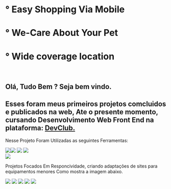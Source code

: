 <h1>° Easy Shopping Via Mobile</h1>
<h1>° We-Care About Your Pet</h1>
<h1>° Wide coverage location</h1>
<br>
<h2>Olá, Tudo Bem ? Seja bem vindo. </h2>
<h2>Esses foram meus primeiros projetos comcluidos e publicados na web, Ate o presente momento, cursando Desenvolvimento Web Front End na plataforma: <a href="https//rodolfomore.com.br/deviclub">DevClub.</a></h2>
<p>Nesse Projeto Foram Utilizadas as seguintes Ferramentas:</p>
<img src="https://img.shields.io/badge/HTML-239120?style=for-the-badge&logo=html5&logoColor=white"><img src="https://img.shields.io/badge/CSS-239120?&style=for-the-badge&logo=css3&logoColor=white">
<img src="https://img.shields.io/badge/GitHub-100000?style=for-the-badge&logo=github&logoColor=white"> <img src="https://img.shields.io/badge/Made%20for-VSCode-1f425f.svg">
<br>
<img src="https://github.com/WgDksilva/We-Care-About-Your-Pet/blob/main/img/IMG5.jpeg?raw=true">
<p>Projetos Focados Em Responcividade, criando adaptações de sites para equipamentos menores Como mostra a imagem abaixo.</p>
<img src="https://github.com/WgDksilva/We-Care-About-Your-Pet/blob/main/img/IMG6.jpeg?raw=true">
<img src="https://github.com/WgDksilva/We-Care-About-Your-Pet/blob/main/img/IMG1.jpeg?raw=true">
<img src="https://github.com/WgDksilva/We-Care-About-Your-Pet/blob/main/img/IMG2.jpeg?raw=true">
<img src="https://github.com/WgDksilva/We-Care-About-Your-Pet/blob/main/img/IMG3.jpeg?raw=true">
<img src="https://github.com/WgDksilva/We-Care-About-Your-Pet/blob/main/img/IMG4.jpeg?raw=true">
